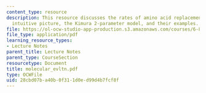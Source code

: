 ```yaml
---
content_type: resource
description: This resource discusses the rates of amino acid replacement, Felsenstein?s
  intuitive picture, the Kimura 2-parameter model, and their examples.
file: https://ol-ocw-studio-app-production.s3.amazonaws.com/courses/6-877j-computational-evolutionary-biology-fall-2005/28cbd07ba40b0f311d0ed99d4b7fcf8f_molecular_evltn.pdf
file_type: application/pdf
learning_resource_types:
- Lecture Notes
parent_title: Lecture Notes
parent_type: CourseSection
resourcetype: Document
title: molecular_evltn.pdf
type: OCWFile
uid: 28cbd07b-a40b-0f31-1d0e-d99d4b7fcf8f
---
```

